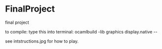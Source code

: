 # FinalProject
final project

to compile: type this into terminal: ocamlbuild -lib graphics display.native --

see intstructions.jpg for how to play.
